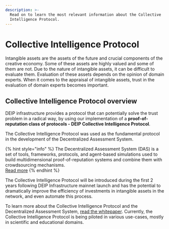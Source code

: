 ```yaml
---
description: >-
  Read on to learn the most relevant information about the Collective
  Intelligence Protocol.
---
```


# Collective Intelligence Protocol

Intangible assets are the assets of the future and crucial components of the creative economy. Some of these assets are highly valued and some of them are not. Due to the nature of intangible assets, it can be difficult to evaluate them. Evaluation of these assets depends on the opinion of domain experts. When it comes to the appraisal of intangible assets, trust in the evaluation of domain experts becomes important.

## **Collective Intelligence Protocol** overview

DEIP infrastructure provides a protocol that can potentially solve the trust problem in a radical way, by using our implementation of a **proof-of-reputation class of protocols - DEIP Collective Intelligence Protocol**. 

The Collective Intelligence Protocol was used as the fundamental protocol in the development of the Decentralized Assessment System.

{% hint style="info" %}
The Decentralized Assessment System \(DAS\) is a set of tools, frameworks, protocols, and agent-based simulations used to build multidimensional proof-of-reputation systems and combine them with crowdsourcing mechanisms.   
[Read more](https://github.com/DEIPworld/DAS/blob/cbf2659df2239eca906c13ee84e7c372fee3b784/Decentralized%20Assessment%20System%20%28DAS%29%20-%20Description.pdf)
{% endhint %}

The Collective Intelligence Protocol will be introduced during the first 2 years following DEIP Infrastructure mainnet launch and has the potential to dramatically improve the efficiency of investments in intangible assets in the network, and even automate this process. 

To learn more about the Collective Intelligence Protocol and the Decentralized Assessment System, [read the whitepaper](https://github.com/DEIPworld/DAS/blob/cbf2659df2239eca906c13ee84e7c372fee3b784/Decentralized%20Assessment%20System%20%28DAS%29%20-%20Description.pdf). Currently, the Collective Intelligence Protocol is being piloted in various use-cases, mostly in scientific and educational domains.

